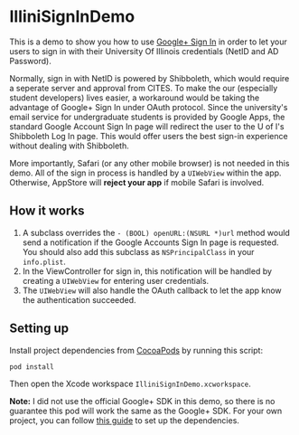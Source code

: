 # IlliniSignInDemo

This is a demo to show you how to use [Google+ Sign In](https://developers.google.com/+/mobile/ios/sign-in) in order to let your users to sign in with their University Of Illinois credentials (NetID and AD Password). 

Normally, sign in with NetID is powered by Shibboleth, which would require a seperate server and approval from CITES. To make the our (especially student developers) lives easier, a workaround would be taking the advantage of Google+ Sign In under OAuth protocol. Since the university's email service for undergraduate students is provided by Google Apps, the standard Google Account Sign In page will redirect the user to the U of I's Shibboleth Log In page. This would offer users the best sign-in experience without dealing with Shibboleth. 

More importantly, Safari (or any other mobile browser) is not needed in this demo. All of the sign in process is handled by a ``UIWebView`` within the app. Otherwise, AppStore will **reject your app** if mobile Safari is involved. 

## How it works

1. A subclass overrides the ``- (BOOL) openURL:(NSURL *)url`` method would send a notification if the Google Accounts Sign In page is requested. You should also add this subclass as ``NSPrincipalClass`` in your ``info.plist``.
2. In the ViewController for sign in, this notification will be handled by creating a ``UIWebView`` for entering user credentials. 
3. The ``UIWebView`` will also handle the OAuth callback to let the app know the authentication succeeded. 

## Setting up

Install project dependencies from [CocoaPods](http://cocoapods.org/#install) by running this script:
```
pod install
```

Then open the Xcode workspace `IlliniSignInDemo.xcworkspace`.

**Note:** I did not use the official Google+ SDK in this demo, so there is no guarantee this pod will work the same as the Google+ SDK. For your own project, you can follow [this guide](https://developers.google.com/+/mobile/ios/getting-started) to set up the dependencies. 
